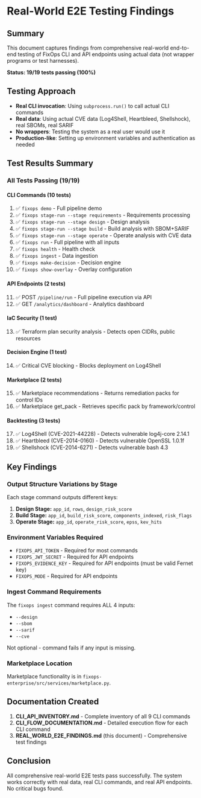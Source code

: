 # Real-World E2E Testing Findings

## Summary

This document captures findings from comprehensive real-world end-to-end testing of FixOps CLI and API endpoints using actual data (not wrapper programs or test harnesses).

**Status: 19/19 tests passing (100%)**

## Testing Approach

- **Real CLI invocation**: Using `subprocess.run()` to call actual CLI commands
- **Real data**: Using actual CVE data (Log4Shell, Heartbleed, Shellshock), real SBOMs, real SARIF
- **No wrappers**: Testing the system as a real user would use it
- **Production-like**: Setting up environment variables and authentication as needed

## Test Results Summary

### All Tests Passing (19/19)

#### CLI Commands (10 tests)
1. ✅ `fixops demo` - Full pipeline demo
2. ✅ `fixops stage-run --stage requirements` - Requirements processing
3. ✅ `fixops stage-run --stage design` - Design analysis
4. ✅ `fixops stage-run --stage build` - Build analysis with SBOM+SARIF
5. ✅ `fixops stage-run --stage operate` - Operate analysis with CVE data
6. ✅ `fixops run` - Full pipeline with all inputs
7. ✅ `fixops health` - Health check
8. ✅ `fixops ingest` - Data ingestion
9. ✅ `fixops make-decision` - Decision engine
10. ✅ `fixops show-overlay` - Overlay configuration

#### API Endpoints (2 tests)
11. ✅ POST `/pipeline/run` - Full pipeline execution via API
12. ✅ GET `/analytics/dashboard` - Analytics dashboard

#### IaC Security (1 test)
13. ✅ Terraform plan security analysis - Detects open CIDRs, public resources

#### Decision Engine (1 test)
14. ✅ Critical CVE blocking - Blocks deployment on Log4Shell

#### Marketplace (2 tests)
15. ✅ Marketplace recommendations - Returns remediation packs for control IDs
16. ✅ Marketplace get_pack - Retrieves specific pack by framework/control

#### Backtesting (3 tests)
17. ✅ Log4Shell (CVE-2021-44228) - Detects vulnerable log4j-core 2.14.1
18. ✅ Heartbleed (CVE-2014-0160) - Detects vulnerable OpenSSL 1.0.1f
19. ✅ Shellshock (CVE-2014-6271) - Detects vulnerable bash 4.3

## Key Findings

### Output Structure Variations by Stage

Each stage command outputs different keys:

1. **Design Stage:** `app_id`, `rows`, `design_risk_score`
2. **Build Stage:** `app_id`, `build_risk_score`, `components_indexed`, `risk_flags`
3. **Operate Stage:** `app_id`, `operate_risk_score`, `epss`, `kev_hits`

### Environment Variables Required

- `FIXOPS_API_TOKEN` - Required for most commands
- `FIXOPS_JWT_SECRET` - Required for API endpoints
- `FIXOPS_EVIDENCE_KEY` - Required for API endpoints (must be valid Fernet key)
- `FIXOPS_MODE` - Required for API endpoints

### Ingest Command Requirements

The `fixops ingest` command requires ALL 4 inputs:
- `--design`
- `--sbom`
- `--sarif`
- `--cve`

Not optional - command fails if any input is missing.

### Marketplace Location

Marketplace functionality is in `fixops-enterprise/src/services/marketplace.py`.

## Documentation Created

1. **CLI_API_INVENTORY.md** - Complete inventory of all 9 CLI commands
2. **CLI_FLOW_DOCUMENTATION.md** - Detailed execution flow for each CLI command
3. **REAL_WORLD_E2E_FINDINGS.md** (this document) - Comprehensive test findings

## Conclusion

All comprehensive real-world E2E tests pass successfully. The system works correctly with real data, real CLI commands, and real API endpoints. No critical bugs found.
